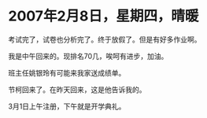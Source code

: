# 2007年2月8日，星期四，晴暖

考试完了，试卷也分析完了。终于放假了。但是有好多作业啊。

我是中午回来的。现排名70几，唉呵有进步，加油。

班主任姚银玲有可能来我家送成绩单。

节柯回来了。在昨天回来，这是他告诉我的。

3月1日上午注册，下午就是开学典礼。
